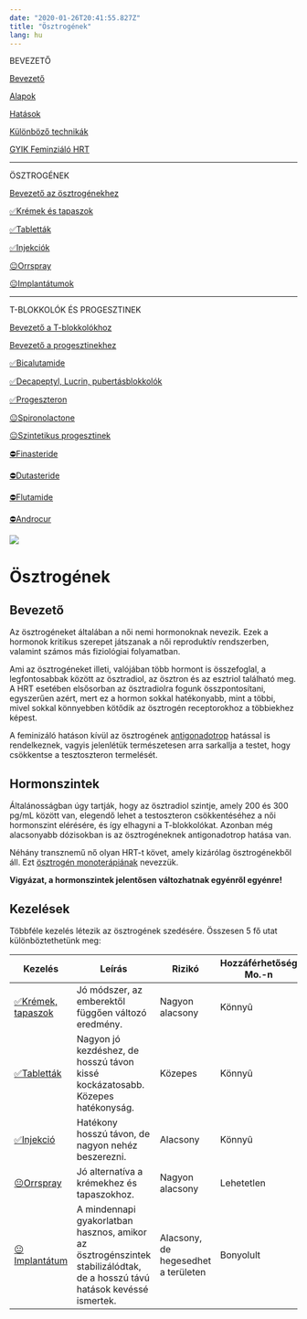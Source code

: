 ```yaml
---
date: "2020-01-26T20:41:55.827Z"
title: "Ösztrogének"
lang: hu
---
```


<div class="floating-columns">

<div class="floating-bar">

BEVEZETŐ

[Bevezető](/#/entry?id=feminizalo-hormonterapia)

[Alapok](/#/entry?id=feminizalo-hormonterapia-alapok)

[Hatások](/#/entry?id=feminizalo-hormonterapia-hatasok)

[Különböző technikák](/#/entry?id=feminizalo-hormonterapia-technikak)

[GYIK Feminziáló HRT](/#/entry?id=feminizalo-hormonterapia-gyik)

<hr />

ÖSZTROGÉNEK

[Bevezető az ösztrogénekhez](/#/entry?id=osztrogenek)

[✅Krémek és tapaszok](/#/entry?id=kremek-tapaszok)

[✅Tabletták](/#/entry?id=feminizalo-tablettak)

[✅Injekciók](/#/entry?id=feminizalo-injekciok)

[😐Orrspray](/#/entry?id=orrspray)

[😐Implantátumok](/#/entry?id=implantatumok)

<hr />

T-BLOKKOLÓK ÉS PROGESZTINEK

[Bevezető a T-blokkolókhoz](/#/entry?id=t-blokkolok)

[Bevezető a progesztinekhez](/#/entry?id=progesztinek)

[✅Bicalutamide](/#/entry?id=bicalutamide)

[✅Decapeptyl, Lucrin, pubertásblokkolók](/#/entry?id=decapeptyl)

[✅Progeszteron](/#/entry?id=progeszteron)

[😐Spironolactone](/#/entry?id=spironolactone)

[😐Szintetikus progesztinek](/#/entry?id=szintetikus-progesztinek)

[⛔Finasteride](/#/entry?id=finasteride)

[⛔Dutasteride](/#/entry?id=dutasteride)

[⛔Flutamide](/#/entry?id=flutamide)

[⛔Androcur](/#/entry?id=androcur)

</div>

<div class="wiki-content">

<div class="header-image"><img src="assets/images/undraw_medical_care.svg" /></div>

# Ösztrogének

## Bevezető

Az ösztrogéneket általában a női nemi hormonoknak nevezik. Ezek a hormonok kritikus szerepet játszanak a női reproduktív rendszerben, valamint számos más fiziológiai folyamatban.

Ami az ösztrogéneket illeti, valójában több hormont is összefoglal, a legfontosabbak között az ösztradiol, az ösztron és az esztriol található meg. A HRT esetében elsősorban az ösztradiolra fogunk összpontosítani, egyszerűen azért, mert ez a hormon sokkal hatékonyabb, mint a többi, mivel sokkal könnyebben kötődik az ösztrogén receptorokhoz a többiekhez képest.

A feminizáló hatáson kívül az ösztrogének [antigonadotrop](https://en.wikipedia.org/wiki/Gonadotropin) hatással is rendelkeznek, vagyis jelenlétük természetesen arra sarkallja a testet, hogy csökkentse a tesztoszteron termelését.

## Hormonszintek

Általánosságban úgy tartják, hogy az ösztradiol szintje, amely 200 és 300 pg/mL között van, elegendő lehet a testoszteron csökkentéséhez a női hormonszint elérésére, és így elhagyni a T-blokkolókat. Azonban még alacsonyabb dózisokban is az ösztrogéneknek antigonadotrop hatása van.

Néhány transznemű nő olyan HRT-t követ, amely kizárólag ösztrogénekből áll. Ezt [ösztrogén monoterápiának](/#/entry?id=feminizalo-hormonterapia-technikak) nevezzük.

**Vigyázat, a hormonszintek jelentősen változhatnak egyénről egyénre!**

## Kezelések

Többféle kezelés létezik az ösztrogének szedésére. Összesen 5 fő utat különböztethetünk meg:

<table>
    <thead>
        <tr>
            <th>Kezelés</th>
            <th>Leírás</th>
            <th>Rizikó</th>
            <th>Hozzáférhetőség Mo.-n</th>
        </tr>
    </thead>
    <tbody>
        <tr>
            <td><a href="/#/entry?id=kremek-tapaszok">✅Krémek, tapaszok</a></td>
            <td>Jó módszer, az emberektől függően változó eredmény.</td>
            <td>Nagyon alacsony</td>
            <td>Könnyû</td>
        </tr>
        <tr>
            <td><a href="/#/entry?id=osztrogen-tablettak">✅Tabletták</a></td>
            <td>Nagyon jó kezdéshez, de hosszú távon kissé kockázatosabb. Közepes hatékonyság.</td>
            <td>Közepes</td>
            <td>Könnyû</td>
        </tr>
        <tr>
            <td><a href="/#/entry?id=feminizalo-injekciok">✅Injekció</a></td>
            <td>Hatékony hosszú távon, de nagyon nehéz beszerezni.</td>
            <td>Alacsony</td>
            <td>Könnyû</td>
        </tr>
        <tr>
            <td><a href="/#/entry?id=orrspray">😐Orrspray</a></td>
            <td>Jó alternatíva a krémekhez és tapaszokhoz.</td>
            <td>Nagyon alacsony</td>
            <td>Lehetetlen</td>
        </tr>
        <tr>
            <td><a href="/#/entry?id=implantatumok">😐Implantátum</a></td>
            <td>A mindennapi gyakorlatban hasznos, amikor az ösztrogénszintek stabilizálódtak, de a hosszú távú hatások kevéssé ismertek.</td>
            <td>Alacsony, de hegesedhet a területen</td>
            <td>Bonyolult</td>
        </tr>
    </tbody>
</table>



</div>
